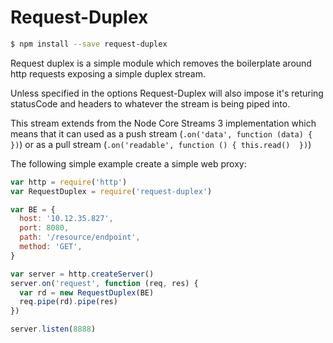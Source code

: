 # Request-Duplex

```bash
$ npm install --save request-duplex
```

Request duplex is a simple module which removes the boilerplate around http requests exposing a simple duplex stream.

Unless specified in the options Request-Duplex will also impose it's returing statusCode and headers to whatever the stream is being piped into.

This stream extends from the Node Core Streams 3 implementation which means that it can used as a push stream (`.on('data', function (data) {  })`) or as a pull stream (`.on('readable', function () { this.read()  })`)

The following simple example create a simple web proxy:
```javascript
var http = require('http')
var RequestDuplex = require('request-duplex')

var BE = {
  host: '10.12.35.827',
  port: 8080,
  path: '/resource/endpoint',
  method: 'GET',
}

var server = http.createServer()
server.on('request', function (req, res) {
  var rd = new RequestDuplex(BE)
  req.pipe(rd).pipe(res)
})

server.listen(8888)

```


